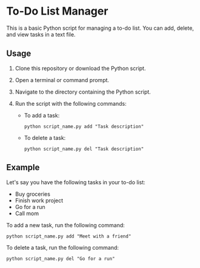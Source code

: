 # To-Do List Manager

This is a basic Python script for managing a to-do list. You can add, delete, and view tasks in a text file.

## Usage

1. Clone this repository or download the Python script.
2. Open a terminal or command prompt.
3. Navigate to the directory containing the Python script.
4. Run the script with the following commands:

   - To add a task:
     ```
     python script_name.py add "Task description"
     ```

   - To delete a task:
     ```
     python script_name.py del "Task description"
     ```


## Example

Let's say you have the following tasks in your to-do list:

- Buy groceries
- Finish work project
- Go for a run
- Call mom

To add a new task, run the following command:

```
python script_name.py add "Meet with a friend"
```

To delete a task, run the following command:

```
python script_name.py del "Go for a run"
```
